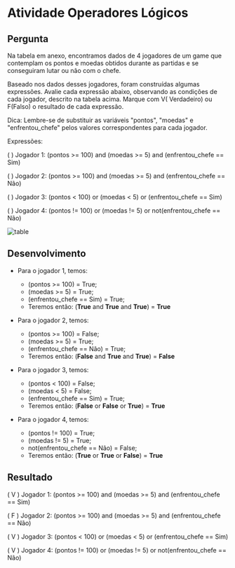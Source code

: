 # Atividade Operadores Lógicos

## Pergunta
Na tabela em anexo, encontramos dados de 4 jogadores de um game que contemplam os pontos e moedas obtidos durante as partidas e se conseguiram lutar ou não com o chefe.

Baseado nos dados desses jogadores, foram construídas algumas expressões. Avalie cada expressão abaixo, observando as condições de cada jogador, descrito na tabela acima. Marque com V( Verdadeiro) ou F(Falso) o resultado de cada expressão.

Dica: Lembre-se de substituir as variáveis "pontos", "moedas" e "enfrentou_chefe" pelos valores correspondentes para cada jogador.

Expressões:

(   ) Jogador 1: (pontos >= 100) and (moedas >= 5) and (enfrentou_chefe == Sim)

(   ) Jogador 2: (pontos >= 100) and (moedas >= 5) and (enfrentou_chefe == Não)

(   ) Jogador 3: (pontos < 100) or (moedas < 5) or (enfrentou_chefe == Sim)

(   ) Jogador 4: (pontos != 100) or (moedas != 5) or not(enfrentou_chefe == Não) 

![table](https://github.com/pedro-varela1/CursoFAP-SoftexPernambuco/assets/93870597/899c46e8-2442-4beb-a701-2c9fd74fb0a0)

## Desenvolvimento
- Para o jogador 1, temos: 
  - (pontos >= 100) = True;
  - (moedas >= 5) = True;
  - (enfrentou_chefe == Sim) = True;
  - Teremos então: (**True** and **True** and **True**) = **True**

- Para o jogador 2, temos: 
  - (pontos >= 100) = False;
  - (moedas >= 5) = True;
  - (enfrentou_chefe == Não) = True;
  - Teremos então: (**False** and **True** and **True**) = **False**
 
- Para o jogador 3, temos: 
  - (pontos < 100) = False;
  - (moedas < 5) = False;
  - (enfrentou_chefe == Sim) = True;
  - Teremos então: (**False** or **False** or **True**) = **True**

- Para o jogador 4, temos: 
  - (pontos != 100) = True;
  - (moedas != 5) = True;
  - not(enfrentou_chefe == Não) = False;
  - Teremos então: (**True** or **True** or **False**) = **True**


## Resultado
( V ) Jogador 1: (pontos >= 100) and (moedas >= 5) and (enfrentou_chefe == Sim)

( F ) Jogador 2: (pontos >= 100) and (moedas >= 5) and (enfrentou_chefe == Não)

( V ) Jogador 3: (pontos < 100) or (moedas < 5) or (enfrentou_chefe == Sim)

( V ) Jogador 4: (pontos != 100) or (moedas != 5) or not(enfrentou_chefe == Não) 
